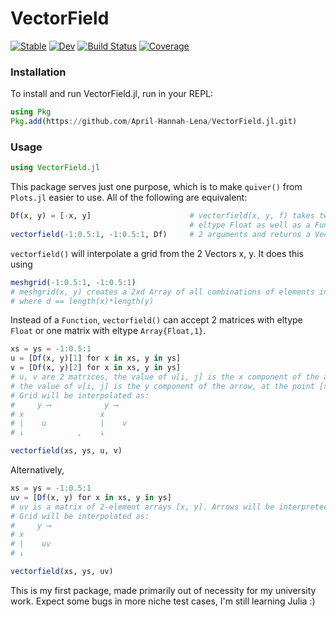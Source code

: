 # VectorField

[![Stable](https://img.shields.io/badge/docs-stable-blue.svg)](https://April-Hannah-Lena.github.io/VectorField.jl/stable)
[![Dev](https://img.shields.io/badge/docs-dev-blue.svg)](https://April-Hannah-Lena.github.io/VectorField.jl/dev)
[![Build Status](https://github.com/April-Hannah-Lena/VectorField.jl/workflows/CI/badge.svg)](https://github.com/April-Hannah-Lena/VectorField.jl/actions)
[![Coverage](https://codecov.io/gh/April-Hannah-Lena/VectorField.jl/branch/master/graph/badge.svg)](https://codecov.io/gh/April-Hannah-Lena/VectorField.jl)

### Installation 

To install and run VectorField.jl, run in your REPL:

```julia
using Pkg
Pkg.add(https://github.com/April-Hannah-Lena/VectorField.jl.git)
```

### Usage

```julia
using VectorField.jl
```

This package serves just one purpose, which is to make `quiver()` from `Plots.jl` easier to use. All of the following are equivalent:

```julia
Df(x, y) = [-x, y]                      # vectorfield(x, y, f) takes two Vectors x, y with 
                                        # eltype Float as well as a Function f that takes 
vectorfield(-1:0.5:1, -1:0.5:1, Df)     # 2 arguments and returns a Vector of length 2. 
```

`vectorfield()` will interpolate a grid from the 2 Vectors x, y. It does this using 

```julia
meshgrid(-1:0.5:1, -1:0.5:1)
# meshgrid(x, y) creates a 2xd Array of all combinations of elements in x, y
# where d == length(x)*length(y)
```

Instead of a `Function`, `vectorfield()` can accept 2 matrices with eltype `Float` or one matrix with eltype `Array{Float,1}`. 

```julia
xs = ys = -1:0.5:1
u = [Df(x, y)[1] for x in xs, y in ys]
v = [Df(x, y)[2] for x in xs, y in ys]
# u, v are 2 matrices, the value of u[i, j] is the x component of the arrow, 
# the value of v[i, j] is the y component of the arrow, at the point [x[i], v[j]]
# Grid will be interpolated as:
#     y ⟶            y ⟶
# x                 x
# |    u            |    v   
# ↓            ,    ↓

vectorfield(xs, ys, u, v)
```

Alternatively, 

```julia
xs = ys = -1:0.5:1
uv = [Df(x, y) for x in xs, y in ys]
# uv is a matrix of 2-element arrays [x, y]. Arrows will be interpreted componentwise.
# Grid will be interpolated as:
#     y ⟶
# x
# |    uv  
# ↓   

vectorfield(xs, ys, uv)
```

This is my first package, made primarily out of necessity for my university work. Expect some bugs in more niche test cases, I'm still learning Julia :)